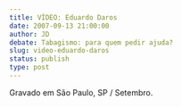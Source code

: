 ```yaml
---
title: VÍDEO: Eduardo Daros
date: 2007-09-13 21:00:00
author: JD
debate: Tabagismo: para quem pedir ajuda?
slug: video-eduardo-daros
status: publish 
type: post
---
```



Gravado em São Paulo, SP / Setembro.


